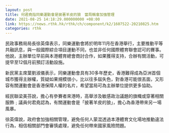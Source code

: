 ```yaml
---
layout: post
title: 何君堯指同樂運動會是披著羊皮的狼　當局稱會加強管理
date: 2021-08-25 14:18:29.000000000 +08:00
link: https://news.rthk.hk/rthk/ch/component/k2/1607522-20210825.htm
categories: rthk
---
```


民政事務局局長徐英偉表示，同樂運動會將於明年11月在香港舉行，主要推動平等共融訊息，與一般國際綜合項目運動不同，也並非任何國際體育聯會認可的賽事。他說，主辦單位早前與本港體育總會商討合作，如果獲得支持，合辦有關活動，可提早至12個月前預訂活動設施。

新民黨主席葉劉淑儀表示，同樂運動會具有30多年歷史，香港難得成為亞洲首個城市獲得主辦權，質疑如果規模很小，比以往多屆失色，對香港可能很丟面，又形容有關運動會是香港保障人權的名片，希望當局可為主辦單位提供更多協助。

經民聯梁美芬說，擔心有參賽者來港時，高舉涉及敏感政治議題的旗幟或穿著相關服飾﹔議員何君堯認為，有關運動會是「披著羊皮的狼」，擔心為香港帶來另一場風暴。

徐英偉說，政府會加強相關管理，避免任何人蒙混透過本港體育文化場地推動違法行為，相信相關部門會審慎處理，避免任何帶來國家風險問題。
